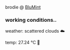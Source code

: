 brodie @ [BluMint](https://www.linkedin.com/company/blumint-io/)

<!--weather_start-->
### working conditions..

weather: scattered clouds ☁️

temp: 27.24 °C 🥶

<!--weather_end-->
